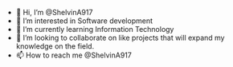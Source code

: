 - 👋 Hi, I’m @ShelvinA917
- 👀 I’m interested in Software development 
- 🌱 I’m currently learning Information Technology 
- 💞️ I’m looking to collaborate on like projects that will expand my knowledge on the field.
- 📫 How to reach me @ShelvinA917

<!---
ShelvinA917/ShelvinA917 is a ✨ special ✨ repository because its `README.md` (this file) appears on your GitHub profile.
You can click the Preview link to take a look at your changes.
--->
